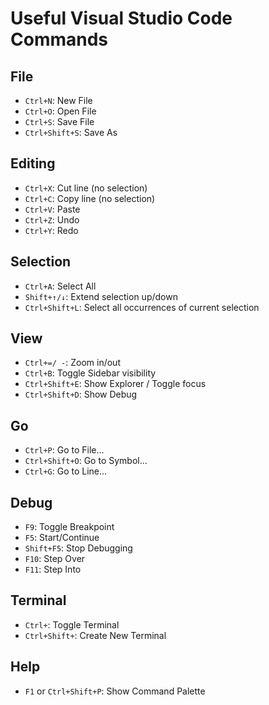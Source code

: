 # Useful Visual Studio Code Commands

## File
- `Ctrl+N`: New File
- `Ctrl+O`: Open File
- `Ctrl+S`: Save File
- `Ctrl+Shift+S`: Save As

## Editing
- `Ctrl+X`: Cut line (no selection)
- `Ctrl+C`: Copy line (no selection)
- `Ctrl+V`: Paste
- `Ctrl+Z`: Undo
- `Ctrl+Y`: Redo

## Selection
- `Ctrl+A`: Select All
- `Shift+↑/↓`: Extend selection up/down
- `Ctrl+Shift+L`: Select all occurrences of current selection

## View
- `Ctrl+=/ -`: Zoom in/out
- `Ctrl+B`: Toggle Sidebar visibility
- `Ctrl+Shift+E`: Show Explorer / Toggle focus
- `Ctrl+Shift+D`: Show Debug

## Go
- `Ctrl+P`: Go to File...
- `Ctrl+Shift+O`: Go to Symbol...
- `Ctrl+G`: Go to Line...

## Debug
- `F9`: Toggle Breakpoint
- `F5`: Start/Continue
- `Shift+F5`: Stop Debugging
- `F10`: Step Over
- `F11`: Step Into

## Terminal
- `Ctrl+`: Toggle Terminal
- `Ctrl+Shift+`: Create New Terminal

## Help
- `F1` or `Ctrl+Shift+P`: Show Command Palette
